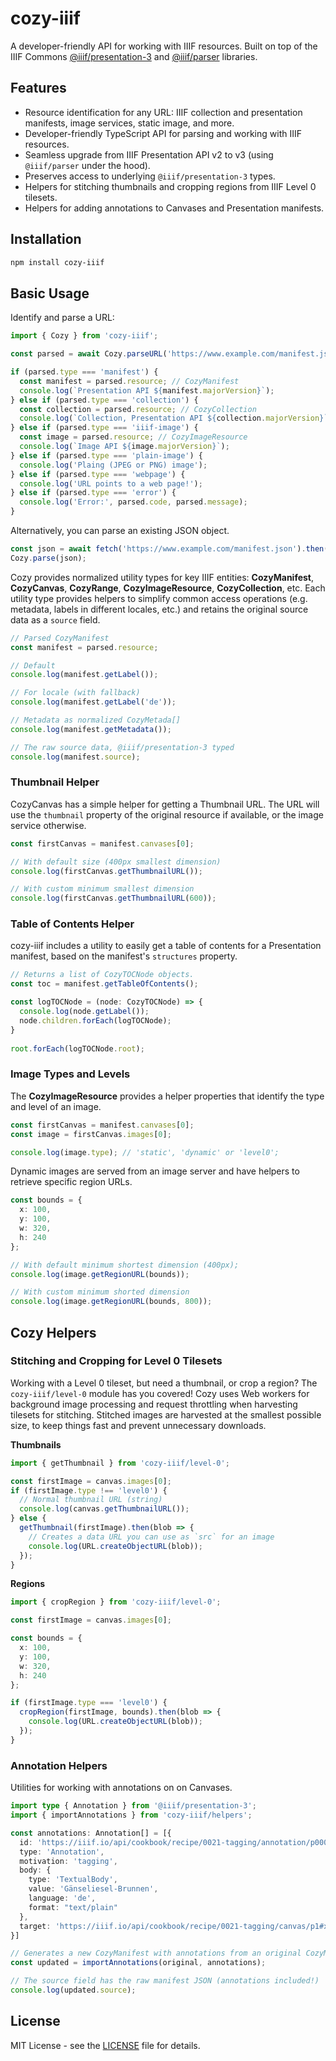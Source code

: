# cozy-iiif

A developer-friendly API for working with IIIF resources. Built on top of the IIIF Commons [@iiif/presentation-3](https://github.com/IIIF-Commons/presentation-3-types) and [@iiif/parser](https://github.com/IIIF-Commons/parser) libraries.

## Features

- Resource identification for any URL: IIIF collection and presentation manifests, image services, static image, and more.
- Developer-friendly TypeScript API for parsing and working with IIIF resources.
- Seamless upgrade from IIIF Presentation API v2 to v3 (using `@iiif/parser` under the hood).
- Preserves access to underlying `@iiif/presentation-3` types.
- Helpers for stitching thumbnails and cropping regions from IIIF Level 0 tilesets.
- Helpers for adding annotations to Canvases and Presentation manifests.

## Installation

```bash
npm install cozy-iiif
```

## Basic Usage

Identify and parse a URL:

```ts
import { Cozy } from 'cozy-iiif';

const parsed = await Cozy.parseURL('https://www.example.com/manifest.json');

if (parsed.type === 'manifest') {
  const manifest = parsed.resource; // CozyManifest
  console.log(`Presentation API ${manifest.majorVersion}`);
} else if (parsed.type === 'collection') {
  const collection = parsed.resource; // CozyCollection
  console.log(`Collection, Presentation API ${collection.majorVersion}`);
} else if (parsed.type === 'iiif-image') {
  const image = parsed.resource; // CozyImageResource
  console.log(`Image API ${image.majorVersion}`);
} else if (parsed.type === 'plain-image') {
  console.log('Plaing (JPEG or PNG) image');
} else if (parsed.type === 'webpage') {
  console.log('URL points to a web page!');
} else if (parsed.type === 'error') {
  console.log('Error:', parsed.code, parsed.message);
}
```

Alternatively, you can parse an existing JSON object.

```ts
const json = await fetch('https://www.example.com/manifest.json').then(res => res.json());
Cozy.parse(json);
```

Cozy provides normalized utility types for key IIIF entities: **CozyManifest**, 
**CozyCanvas**, **CozyRange**, **CozyImageResource**, **CozyCollection**, etc. Each
utility type provides helpers to simplify common access operations (e.g. metadata, 
labels in different locales, etc.) and retains the original source data
as a `source` field.

```ts
// Parsed CozyManifest
const manifest = parsed.resource;

// Default
console.log(manifest.getLabel()); 

// For locale (with fallback)
console.log(manifest.getLabel('de'));

// Metadata as normalized CozyMetada[]
console.log(manifest.getMetadata());

// The raw source data, @iiif/presentation-3 typed
console.log(manifest.source);
```

### Thumbnail Helper

CozyCanvas has a simple helper for getting a Thumbnail URL. The URL
will use the `thumbnail` property of the original resource if available, or the image service
otherwise.

```ts
const firstCanvas = manifest.canvases[0];

// With default size (400px smallest dimension)
console.log(firstCanvas.getThumbnailURL());

// With custom minimum smallest dimension
console.log(firstCanvas.getThumbnailURL(600));
```

### Table of Contents Helper

cozy-iiif includes a utility to easily get a table of contents for a Presentation manifest,
based on the manifest's `structures` property.

```ts
// Returns a list of CozyTOCNode objects.
const toc = manifest.getTableOfContents(); 

const logTOCNode = (node: CozyTOCNode) => {
  console.log(node.getLabel());
  node.children.forEach(logTOCNode);
}
    
root.forEach(logTOCNode.root);
```

### Image Types and Levels

The **CozyImageResource** provides a helper properties that identify the type and level of 
an image.

```ts
const firstCanvas = manifest.canvases[0];
const image = firstCanvas.images[0];

console.log(image.type); // 'static', 'dynamic' or 'level0';
```

Dynamic images are served from an image server and have helpers to retrieve specific region URLs.

```ts
const bounds = {
  x: 100,
  y: 100,
  w: 320,
  h: 240
};

// With default minimum shortest dimension (400px);
console.log(image.getRegionURL(bounds));

// With custom minimum shorted dimension
console.log(image.getRegionURL(bounds, 800));
```

## Cozy Helpers

### Stitching and Cropping for Level 0 Tilesets

Working with a Level 0 tileset, but need a thumbnail, or crop a region? The `cozy-iiif/level-0` module 
has you covered! Cozy uses Web workers for background image processing and request throttling when 
harvesting tilesets for stitching. Stitched images are harvested at the smallest possible size, 
to keep things fast and prevent unnecessary downloads.


**Thumbnails**

```ts
import { getThumbnail } from 'cozy-iiif/level-0';

const firstImage = canvas.images[0];
if (firstImage.type !== 'level0') {
  // Normal thumbnail URL (string)
  console.log(canvas.getThumbnailURL());
} else {
  getThumbnail(firstImage).then(blob => {
    // Creates a data URL you can use as `src` for an image
    console.log(URL.createObjectURL(blob));
  });
}
```

**Regions**

```ts
import { cropRegion } from 'cozy-iiif/level-0';

const firstImage = canvas.images[0];

const bounds = {
  x: 100,
  y: 100,
  w: 320,
  h: 240
};

if (firstImage.type === 'level0') {
  cropRegion(firstImage, bounds).then(blob => {
    console.log(URL.createObjectURL(blob));
  });
}
```

### Annotation Helpers

Utilities for working with annotations on on Canvases.

```ts
import type { Annotation } from '@iiif/presentation-3';
import { importAnnotations } from 'cozy-iiif/helpers';

const annotations: Annotation[] = [{
  id: 'https://iiif.io/api/cookbook/recipe/0021-tagging/annotation/p0002-tag',
  type: 'Annotation',
  motivation: 'tagging',
  body: {
    type: 'TextualBody',
    value: 'Gänseliesel-Brunnen',
    language: 'de',
    format: "text/plain"
  },
  target: 'https://iiif.io/api/cookbook/recipe/0021-tagging/canvas/p1#xywh=265,661,1260,1239'
}]

// Generates a new CozyManifest with annotations from an original CozyManifest.
const updated = importAnnotations(original, annotations);

// The source field has the raw manifest JSON (annotations included!)
console.log(updated.source);
```

## License

MIT License - see the [LICENSE](LICENSE) file for details.
